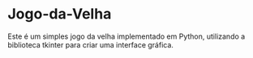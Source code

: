 # Jogo-da-Velha
Este é um simples jogo da velha implementado em Python, utilizando a biblioteca tkinter para criar uma interface gráfica. 
